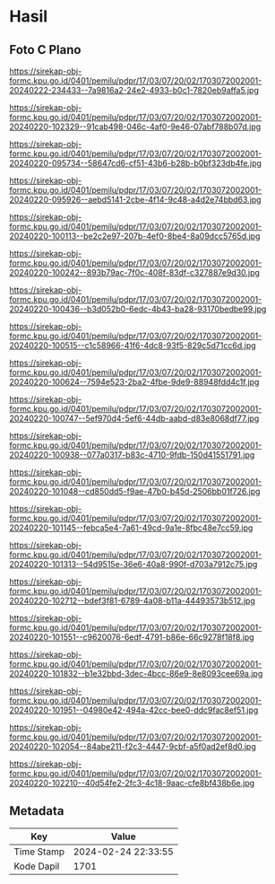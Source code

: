 # Hasil

## Foto C Plano

https://sirekap-obj-formc.kpu.go.id/0401/pemilu/pdpr/17/03/07/20/02/1703072002001-20240222-234433--7a9816a2-24e2-4933-b0c1-7820eb9affa5.jpg

https://sirekap-obj-formc.kpu.go.id/0401/pemilu/pdpr/17/03/07/20/02/1703072002001-20240220-102329--91cab498-046c-4af0-9e46-07abf788b07d.jpg

https://sirekap-obj-formc.kpu.go.id/0401/pemilu/pdpr/17/03/07/20/02/1703072002001-20240220-095734--58647cd6-cf51-43b6-b28b-b0bf323db4fe.jpg

https://sirekap-obj-formc.kpu.go.id/0401/pemilu/pdpr/17/03/07/20/02/1703072002001-20240220-095926--aebd5141-2cbe-4f14-9c48-a4d2e74bbd63.jpg

https://sirekap-obj-formc.kpu.go.id/0401/pemilu/pdpr/17/03/07/20/02/1703072002001-20240220-100113--be2c2e97-207b-4ef0-8be4-8a09dcc5765d.jpg

https://sirekap-obj-formc.kpu.go.id/0401/pemilu/pdpr/17/03/07/20/02/1703072002001-20240220-100242--893b79ac-7f0c-408f-83df-c327887e9d30.jpg

https://sirekap-obj-formc.kpu.go.id/0401/pemilu/pdpr/17/03/07/20/02/1703072002001-20240220-100436--b3d052b0-6edc-4b43-ba28-93170bedbe99.jpg

https://sirekap-obj-formc.kpu.go.id/0401/pemilu/pdpr/17/03/07/20/02/1703072002001-20240220-100515--c1c58966-41f6-4dc8-93f5-829c5d71cc6d.jpg

https://sirekap-obj-formc.kpu.go.id/0401/pemilu/pdpr/17/03/07/20/02/1703072002001-20240220-100624--7594e523-2ba2-4fbe-9de9-88948fdd4c1f.jpg

https://sirekap-obj-formc.kpu.go.id/0401/pemilu/pdpr/17/03/07/20/02/1703072002001-20240220-100747--5ef970d4-5ef6-44db-aabd-d83e8068df77.jpg

https://sirekap-obj-formc.kpu.go.id/0401/pemilu/pdpr/17/03/07/20/02/1703072002001-20240220-100938--077a0317-b83c-4710-9fdb-150d41551791.jpg

https://sirekap-obj-formc.kpu.go.id/0401/pemilu/pdpr/17/03/07/20/02/1703072002001-20240220-101048--cd850dd5-f9ae-47b0-b45d-2506bb01f726.jpg

https://sirekap-obj-formc.kpu.go.id/0401/pemilu/pdpr/17/03/07/20/02/1703072002001-20240220-101145--febca5e4-7a61-49cd-9a1e-8fbc48e7cc59.jpg

https://sirekap-obj-formc.kpu.go.id/0401/pemilu/pdpr/17/03/07/20/02/1703072002001-20240220-101313--54d9515e-36e6-40a8-990f-d703a7912c75.jpg

https://sirekap-obj-formc.kpu.go.id/0401/pemilu/pdpr/17/03/07/20/02/1703072002001-20240220-102712--bdef3f81-6789-4a08-b11a-44493573b512.jpg

https://sirekap-obj-formc.kpu.go.id/0401/pemilu/pdpr/17/03/07/20/02/1703072002001-20240220-101551--c9620076-6edf-4791-b86e-66c9278f18f8.jpg

https://sirekap-obj-formc.kpu.go.id/0401/pemilu/pdpr/17/03/07/20/02/1703072002001-20240220-101832--b1e32bbd-3dec-4bcc-86e9-8e8093cee69a.jpg

https://sirekap-obj-formc.kpu.go.id/0401/pemilu/pdpr/17/03/07/20/02/1703072002001-20240220-101951--04980e42-494a-42cc-bee0-ddc9fac8ef51.jpg

https://sirekap-obj-formc.kpu.go.id/0401/pemilu/pdpr/17/03/07/20/02/1703072002001-20240220-102054--84abe211-f2c3-4447-9cbf-a5f0ad2ef8d0.jpg

https://sirekap-obj-formc.kpu.go.id/0401/pemilu/pdpr/17/03/07/20/02/1703072002001-20240220-102210--40d54fe2-2fc3-4c18-9aac-cfe8bf438b6e.jpg


## Metadata

| Key        | Value               |
| ---------- | ------------------- |
| Time Stamp | 2024-02-24 22:33:55 |
| Kode Dapil | 1701                |



